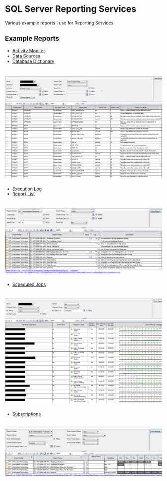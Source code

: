 # SQL Server Reporting Services
Various example reports I use for Reporting Services

## Example Reports
* [Activity Moniter](Activity%20Moniter.rdl)
* [Data Sources](Data%20Sources.rdl)
* [Database Dictionary](Database%20Dictionary.rdl)
<h1 align="left">
  <img src="Images/ssrsdatadictionary.png" alt="ssrsdatadictionary" />
</h1>

* [Execution Log](Execution%20Log.rdl)
* [Report List](Report%20List.rdl)
<h1 align="left">
  <img src="Images/ssrsreportlisting.png" alt="ssrsreportlisting" />
</h1>

* [Scheduled Jobs](Scheduled%20Jobs.rdl)
<h1 align="left">
  <img src="Images/ssrsscheduledjobs.png" alt="ssrsscheduledjobs" />
</h1>

* [Subscriptions](Subscriptions.rdl)
<h1 align="left">
  <img src="Images/ssrsreportsubscriptions.png" alt="ssrsreportsubscriptions" />
</h1>

